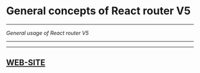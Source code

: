 # **General concepts of React router V5**

---

_General usage of React router V5_

---

---

## [WEB-SITE](https://reactrouterv5conceptgeneral.netlify.app/#/ 'WEB-SITE')
